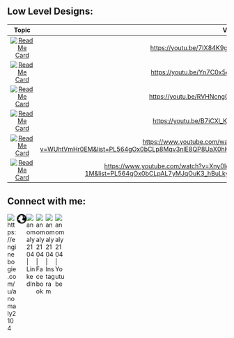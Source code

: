 ## Low Level Designs:
| Topic      |  Video |
|:-------------:|------:|
|[![ReadMe Card](https://github-readme-stats.vercel.app/api/pin/?username=anomaly2104&repo=lld-parking-lot)](https://github.com/anomaly2104/lld-parking-lot)  |   https://youtu.be/7IX84K9g23U |
|[![ReadMe Card](https://github-readme-stats.vercel.app/api/pin/?username=anomaly2104&repo=lld-cab-booking-ola-uber-grab-lyft)](https://github.com/anomaly2104/lld-cab-booking-ola-uber-grab-lyft)  |   https://youtu.be/Yn7C0x5ozx4 |
|[![ReadMe Card](https://github-readme-stats.vercel.app/api/pin/?username=anomaly2104&repo=chess-low-level-system-design)](https://github.com/anomaly2104/chess-low-level-system-design)  |   https://youtu.be/RVHNcng0oF0 |
|[![ReadMe Card](https://github-readme-stats.vercel.app/api/pin/?username=anomaly2104&repo=cache-low-level-system-design)](https://github.com/anomaly2104/cache-low-level-system-design)  |   https://youtu.be/B7iCXl_KSoM |
|[![ReadMe Card](https://github-readme-stats.vercel.app/api/pin/?username=anomaly2104&repo=multi-level-cache-low-level-system-design)](https://github.com/anomaly2104/multi-level-cache-low-level-system-design)  |   https://www.youtube.com/watch?v=WUhtVmHr0EM&list=PL564gOx0bCLp8Mqv3nlE8QP8UaX0hKkEA |
|[![ReadMe Card](https://github-readme-stats.vercel.app/api/pin/?username=anomaly2104&repo=ticket-booking-low-level-system-design)](https://github.com/anomaly2104/ticket-booking-low-level-system-design)  |   https://www.youtube.com/watch?v=Xny0IdvJ-1M&list=PL564gOx0bCLpAL7yMJqOuK3_hBuLkyRhn |


 ## Connect with me:

[<img align="left" alt="https://enginebogie.com/u/anomaly2104" width="22px" src="https://enginebogie.com/favicon.ico" />][enginEBogie]
[<img align="left" alt="blog.uditagarwal.com" width="22px" src="https://raw.githubusercontent.com/iconic/open-iconic/master/svg/globe.svg" />][website]
[<img align="left" alt="anomaly2104 | LinkedIn" width="22px" src="https://cdn.jsdelivr.net/npm/simple-icons@v3/icons/linkedin.svg" />][linkedin]
[<img align="left" alt="anomaly2104 | Facebook" width="22px" src="https://cdn.jsdelivr.net/npm/simple-icons@v3/icons/facebook.svg" />][facebook]
[<img align="left" alt="anomaly2104 | Instagram" width="22px" src="https://cdn.jsdelivr.net/npm/simple-icons@v3/icons/instagram.svg" />][instagram]
[<img align="left" alt="anomaly2104 | Youtube" width="22px" src="https://cdn.jsdelivr.net/npm/simple-icons@v3/icons/youtube.svg" />][youtube]

[enginEBogie]: https://enginebogie.com/u/anomaly2104
[website]: http://blog.uditagarwal.com/
[instagram]: https://instagram.com/anomaly2104
[facebook]: https://www.facebook.com/anomaly2104
[youtube]: https://youtube.com/anomaly2104
[linkedin]: https://www.linkedin.com/in/anomaly2104
